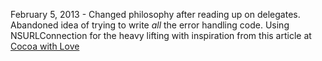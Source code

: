 February 5, 2013 - Changed philosophy after reading up on delegates. Abandoned idea of trying to write *all* the error handling code. Using NSURLConnection for the heavy lifting with inspiration from this article at [Cocoa with Love](http://www.cocoawithlove.com/2008/09/cocoa-application-driven-by-http-data.html) 
